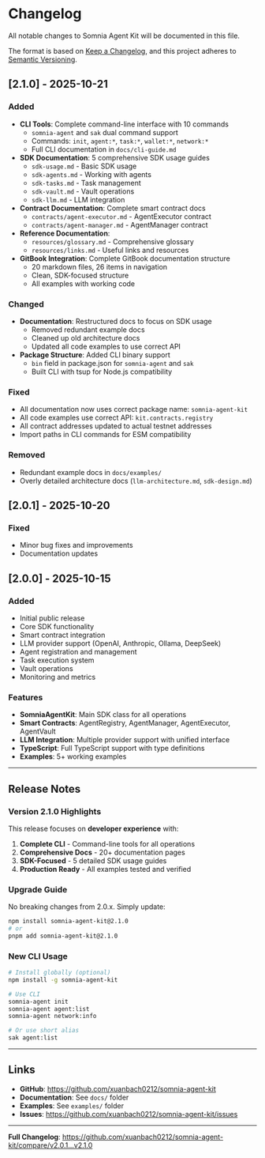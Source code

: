 # Changelog

All notable changes to Somnia Agent Kit will be documented in this file.

The format is based on [Keep a Changelog](https://keepachangelog.com/en/1.0.0/),
and this project adheres to [Semantic Versioning](https://semver.org/spec/v2.0.0.html).

## [2.1.0] - 2025-10-21

### Added
- **CLI Tools**: Complete command-line interface with 10 commands
  - `somnia-agent` and `sak` dual command support
  - Commands: `init`, `agent:*`, `task:*`, `wallet:*`, `network:*`
  - Full CLI documentation in `docs/cli-guide.md`
- **SDK Documentation**: 5 comprehensive SDK usage guides
  - `sdk-usage.md` - Basic SDK usage
  - `sdk-agents.md` - Working with agents
  - `sdk-tasks.md` - Task management
  - `sdk-vault.md` - Vault operations
  - `sdk-llm.md` - LLM integration
- **Contract Documentation**: Complete smart contract docs
  - `contracts/agent-executor.md` - AgentExecutor contract
  - `contracts/agent-manager.md` - AgentManager contract
- **Reference Documentation**:
  - `resources/glossary.md` - Comprehensive glossary
  - `resources/links.md` - Useful links and resources
- **GitBook Integration**: Complete GitBook documentation structure
  - 20 markdown files, 26 items in navigation
  - Clean, SDK-focused structure
  - All examples with working code

### Changed
- **Documentation**: Restructured docs to focus on SDK usage
  - Removed redundant example docs
  - Cleaned up old architecture docs
  - Updated all code examples to use correct API
- **Package Structure**: Added CLI binary support
  - `bin` field in package.json for `somnia-agent` and `sak`
  - Built CLI with tsup for Node.js compatibility

### Fixed
- All documentation now uses correct package name: `somnia-agent-kit`
- All code examples use correct API: `kit.contracts.registry`
- All contract addresses updated to actual testnet addresses
- Import paths in CLI commands for ESM compatibility

### Removed
- Redundant example docs in `docs/examples/`
- Overly detailed architecture docs (`llm-architecture.md`, `sdk-design.md`)

## [2.0.1] - 2025-10-20

### Fixed
- Minor bug fixes and improvements
- Documentation updates

## [2.0.0] - 2025-10-15

### Added
- Initial public release
- Core SDK functionality
- Smart contract integration
- LLM provider support (OpenAI, Anthropic, Ollama, DeepSeek)
- Agent registration and management
- Task execution system
- Vault operations
- Monitoring and metrics

### Features
- **SomniaAgentKit**: Main SDK class for all operations
- **Smart Contracts**: AgentRegistry, AgentManager, AgentExecutor, AgentVault
- **LLM Integration**: Multiple provider support with unified interface
- **TypeScript**: Full TypeScript support with type definitions
- **Examples**: 5+ working examples

---

## Release Notes

### Version 2.1.0 Highlights

This release focuses on **developer experience** with:

1. **Complete CLI** - Command-line tools for all operations
2. **Comprehensive Docs** - 20+ documentation pages
3. **SDK-Focused** - 5 detailed SDK usage guides
4. **Production Ready** - All examples tested and verified

### Upgrade Guide

No breaking changes from 2.0.x. Simply update:

```bash
npm install somnia-agent-kit@2.1.0
# or
pnpm add somnia-agent-kit@2.1.0
```

### New CLI Usage

```bash
# Install globally (optional)
npm install -g somnia-agent-kit

# Use CLI
somnia-agent init
somnia-agent agent:list
somnia-agent network:info

# Or use short alias
sak agent:list
```

---

## Links

- **GitHub**: https://github.com/xuanbach0212/somnia-agent-kit
- **Documentation**: See `docs/` folder
- **Examples**: See `examples/` folder
- **Issues**: https://github.com/xuanbach0212/somnia-agent-kit/issues

---

**Full Changelog**: https://github.com/xuanbach0212/somnia-agent-kit/compare/v2.0.1...v2.1.0

